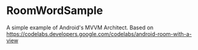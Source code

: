 # RoomWordSample
A simple example of Android's MVVM Architect. 
Based on https://codelabs.developers.google.com/codelabs/android-room-with-a-view
